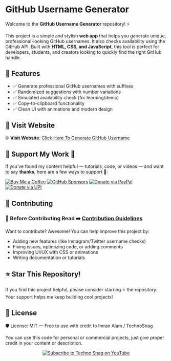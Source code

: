 # GitHub Username Generator

Welcome to the **GitHub Username Generator** repository! ⚡  

This project is a simple and stylish **web app** that helps you generate unique, professional-looking GitHub usernames. It also checks availability using the GitHub API. Built with **HTML, CSS, and JavaScript**, this tool is perfect for developers, students, and creators looking to quickly find the right GitHub handle.  



## 📂 Features

- ✅ Generate professional GitHub usernames with suffixes  
- ✅ Randomized suggestions with number variations  
- ✅ Simulated availability check (for learning/demo)  
- ✅ Copy-to-clipboard functionality  
- ✅ Clean UI with animations and modern design  

## 🚀 Visit Website  

🌐 **Visit Website**: [Click Here To Generate GitHub Username](https://alamimran613.github.io/github-username-generator/)

## 💸 Support My Work 🤝	

If you’ve found my content helpful — tutorials, code, or videos — and want to say **thanks**, here are a few ways to support 💖:

[![Buy Me a Coffee](https://img.shields.io/badge/Buy%20Me%20a-Coffee-FFDD00?style=for-the-badge&logo=buy-me-a-coffee&logoColor=black)](https://www.buymeacoffee.com/technosnag)
[![GitHub Sponsors](https://img.shields.io/badge/Sponsor%20on-GitHub-24292F?style=for-the-badge&logo=github&logoColor=white)](https://github.com/sponsors/alamimran613/)
[![Donate via PayPal](https://img.shields.io/badge/Donate-PayPal-003087?style=for-the-badge&logo=paypal&logoColor=white)](https://paypal.me/imranalam)
[![Donate via UPI](https://img.shields.io/badge/Donate-UPI-4CAF50?style=for-the-badge&logo=googlepay&logoColor=white)](https://github.com/alamimran613/Donations/blob/main/README.md)

## 🤝 Contributing

### 📌 Before Contributing Read ➡️ [Contribution Guidelines](./CONTRIBUTING.md)

Want to contribute? Awesome! You can help improve this project by:

- Adding new features (like Instagram/Twitter username checks)  
- Fixing issues, optimizing code, or adding comments  
- Improving UI/UX with CSS or animations  
- Writing documentation or tutorials  

## ⭐ Star This Repository!

If you find this project helpful, please consider starring ⭐ the repository. Your support helps me keep building cool projects!


## 📄 License

🛡️ License: MIT
 — Free to use with credit to Imran Alam / TechnoSnag

You can use this code for personal or commercial projects, just give proper credit in your content or description.

<p align="center"> <a href="https://www.youtube.com/technosnag"> <img src="https://img.shields.io/badge/Subscribe-Techno%20Snag-red?style=for-the-badge&logo=youtube&logoColor=white" alt="Subscribe to Techno Snag on YouTube"> </a> </p>